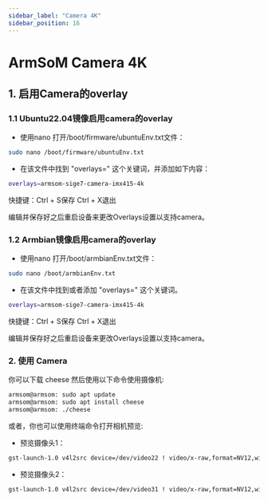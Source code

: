 ```yaml
---
sidebar_label: "Camera 4K"
sidebar_position: 16
---
```

#  ArmSoM Camera 4K


##  1. 启用Camera的overlay

### 1.1 Ubuntu22.04镜像启用camera的overlay
- 使用nano 打开/boot/firmware/ubuntuEnv.txt文件：

```bash
sudo nano /boot/firmware/ubuntuEnv.txt
```

- 在该文件中找到 "overlays=" 这个关键词，并添加如下内容：

```bash
overlays=armsom-sige7-camera-imx415-4k
```
快捷键：Ctrl + S保存    Ctrl + X退出

编辑并保存好之后重启设备来更改Overlays设置以支持camera。

### 1.2 Armbian镜像启用camera的overlay

- 使用nano 打开/boot/armbianEnv.txt文件：

```bash
sudo nano /boot/armbianEnv.txt
```

- 在该文件中找到或者添加 "overlays=" 这个关键词。


```bash
overlays=armsom-sige7-camera-imx415-4k
```
快捷键：Ctrl + S保存    Ctrl + X退出

编辑并保存好之后重启设备来更改Overlays设置以支持camera。

### 2. 使用 Camera
你可以下载 cheese 然后使用以下命令使用摄像机:

```bash
armsom@armsom: sudo apt update
armsom@armsom: sudo apt install cheese
armsom@armsom: ./cheese
```

或者，你也可以使用终端命令打开相机预览:
- 预览摄像头1：
```bash
gst-launch-1.0 v4l2src device=/dev/video22 ! video/x-raw,format=NV12,width=3840,height=2160,framerate=30/1 ! videoconvert ! autovideosink
```
- 预览摄像头2：
```bash
gst-launch-1.0 v4l2src device=/dev/video31 ! video/x-raw,format=NV12,width=3840,height=2160,framerate=30/1 ! videoconvert ! autovideosink
```